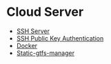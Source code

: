 # Cloud Server

* [SSH Server](../doc/ssh-server.md)
* [SSH Public Key Authentication](../doc/ssh-pub-key-auth.md)
* [Docker](../doc/docker.md)
* [Static-gtfs-manager](../doc/static-gtfs-manager.md)
